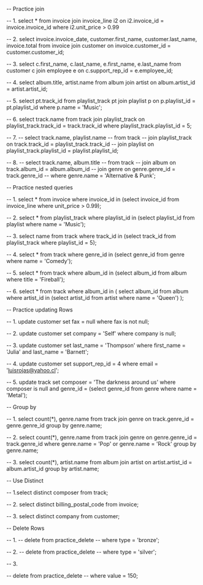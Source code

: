 -- Practice join 

-- 1.
select *
from invoice
join invoice_line i2 on i2.invoice_id = invoice.invoice_id
where i2.unit_price > 0.99

-- 2.
select invoice.invoice_date, customer.first_name, customer.last_name, invoice.total
from invoice
join customer on invoice.customer_id = customer.customer_id;

-- 3.
select c.first_name, c.last_name, e.first_name, e.last_name
from customer c
join employee e on c.support_rep_id = e.employee_id;

-- 4.
select album.title, artist.name
from album
join artist on album.artist_id = artist.artist_id;

-- 5.
select pt.track_id
from playlist_track pt
join playlist p on p.playlist_id = pt.playlist_id
where p.name = 'Music';

-- 6.
select track.name
from track
join playlist_track on playlist_track.track_id = track.track_id
where playlist_track.playlist_id = 5;

-- 7.
-- select track.name, playlist.name
-- from track
-- join playlist_track on track.track_id = playlist_track.track_id
-- join playlist on playlist_track.playlist_id = playlist.playlist_id;

-- 8.
-- select track.name, album.title
-- from track
-- join album on track.album_id = album.album_id
-- join genre on genre.genre_id = track.genre_id
-- where genre.name = 'Alternative & Punk';

-- Practice nested queries

-- 1. 
select *
from invoice
where invoice_id in (select invoice_id from invoice_line where unit_price > 0.99);

-- 2.
select *
from playlist_track
where playlist_id in (select playlist_id from playlist where name = 'Music');

-- 3.
select name
from track
where track_id in (select track_id from playlist_track where playlist_id = 5);

-- 4.
select *
from track
where genre_id in (select genre_id from genre where name = 'Comedy');

-- 5. 
select * 
from track
where album_id in (select album_id from album where title = 'Fireball');

-- 6.
select * 
from track
where album_id in (
	select album_id from album where artist_id in (select artist_id from artist where name = 'Queen')
);

-- Practice updating Rows

-- 1.
update customer
set fax = null
where fax is not null;

-- 2.
update customer
set company = 'Self'
where company is null;

-- 3.
update customer
set last_name = 'Thompson'
where first_name = 'Julia' and last_name = 'Barnett';

-- 4.
update customer
set support_rep_id = 4
where email = 'luisrojas@yahoo.cl';

-- 5.
update track
set composer = 'The darkness around us'
where composer is null and 
			genre_id = (select genre_id from genre where name = 'Metal');


-- Group by

-- 1.
select count(*), genre.name
from track
join genre on track.genre_id = genre.genre_id
group by genre.name;

-- 2.
select count(*), genre.name
from track
join genre on genre.genre_id = track.genre_id
where genre.name = 'Pop' or genre.name = 'Rock'
group by genre.name;

-- 3.
select count(*), artist.name
from album
join artist on artist.artist_id = album.artist_id
group by artist.name;


-- Use Distinct

-- 1.select distinct composer
from track;

-- 2.
select distinct billing_postal_code
from invoice;

-- 3.
select distinct company
from customer;


-- Delete Rows

-- 1.
-- delete from practice_delete
-- where type = 'bronze';

-- 2.
-- delete from practice_delete
-- where type = 'silver';

-- 3.

-- delete from practice_delete
-- where value = 150;